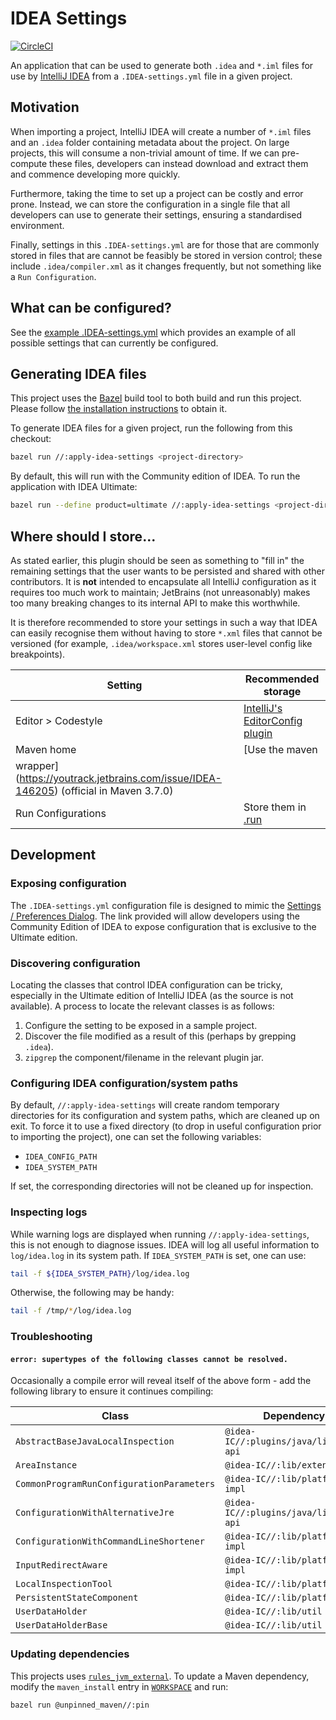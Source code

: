 # IDEA Settings

[![CircleCI](https://circleci.com/gh/AlexandreCarlton/idea-settings.svg?style=svg)](https://circleci.com/gh/AlexandreCarlton/idea-settings)

An application that can be used to generate both `.idea` and `*.iml` files for
use by [IntelliJ IDEA](https://www.jetbrains.com/idea/) from a
`.IDEA-settings.yml` file in a given project.

## Motivation

When importing a project, IntelliJ IDEA will create a number of `*.iml` files
and an `.idea` folder containing metadata about the project.
On large projects, this will consume a non-trivial amount of time.
If we can pre-compute these files, developers can instead download and extract
them and commence developing more quickly.

Furthermore, taking the time to set up a project can be costly and error prone.
Instead, we can store the configuration in a single file that all developers
can use to generate their settings, ensuring a standardised environment.

Finally, settings in this `.IDEA-settings.yml` are for those that are commonly
stored in files that are cannot be feasibly be stored in version control; these
include `.idea/compiler.xml` as it changes frequently, but not something like a
`Run Configuration`.

## What can be configured?

See the [example .IDEA-settings.yml](IDEA-settings-exampl.yml) which provides
an example of all possible settings that can currently be configured.

## Generating IDEA files

This project uses the [Bazel](https://bazel.build/) build tool to both build
and run this project. Please follow [the installation
instructions](https://docs.bazel.build/versions/master/install.html) to obtain
it.

To generate IDEA files for a given project, run the following from this
checkout:

```sh
bazel run //:apply-idea-settings <project-directory>
```

By default, this will run with the Community edition of IDEA.
To run the application with IDEA Ultimate:

```sh
bazel run --define product=ultimate //:apply-idea-settings <project-directory>
```

## Where should I store...

As stated earlier, this plugin should be seen as something to "fill in" the
remaining settings that the user wants to be persisted and shared with other
contributors.
It is **not** intended to encapsulate all IntelliJ configuration as it
requires too much work to maintain; JetBrains (not unreasonably) makes too
many breaking changes to its internal API to make this worthwhile.

It is therefore recommended to store your settings in such a way that IDEA can
easily recognise them without having to store `*.xml` files that cannot be
versioned (for example, `.idea/workspace.xml` stores user-level config like
breakpoints).

| Setting | Recommended storage |
| ------- | ------------------- |
| Editor > Codestyle | [IntelliJ's EditorConfig plugin](https://www.jetbrains.com/help/idea/configuring-code-style.html#editorconfig) |
| Maven home | [Use the maven
wrapper](https://youtrack.jetbrains.com/issue/IDEA-146205) (official in Maven 3.7.0) |
| Run Configurations | Store them in [.run](https://www.jetbrains.com/help/idea/run-debug-configuration.html#share-configurations) |

## Development

### Exposing configuration

The `.IDEA-settings.yml` configuration file is designed to mimic the
[Settings / Preferences Dialog](https://www.jetbrains.com/help/idea/settings-preferences-dialog.html).
The link provided will allow developers using the Community Edition of IDEA to
expose configuration that is exclusive to the Ultimate edition.

### Discovering configuration

Locating the classes that control IDEA configuration can be tricky, especially
in the Ultimate edition of IntelliJ IDEA (as the source is not available).
A process to locate the relevant classes is as follows:

 1. Configure the setting to be exposed in a sample project.
 1. Discover the file modified as a result of this (perhaps by grepping `.idea`).
 1. `zipgrep` the component/filename in the relevant plugin jar.

### Configuring IDEA configuration/system paths

By default, `//:apply-idea-settings` will create random temporary directories
for its configuration and system paths, which are cleaned up on exit.
To force it to use a fixed directory (to drop in useful configuration prior to
importing the project), one can set the following variables:

 - `IDEA_CONFIG_PATH`
 - `IDEA_SYSTEM_PATH`

If set, the corresponding directories will not be cleaned up for inspection.

### Inspecting logs

While warning logs are displayed when running `//:apply-idea-settings`, this is
not enough to diagnose issues.
IDEA will log all useful information to `log/idea.log` in its system path.
If `IDEA_SYSTEM_PATH` is set, one can use:

```sh
tail -f ${IDEA_SYSTEM_PATH}/log/idea.log
```

Otherwise, the following may be handy:

```sh
tail -f /tmp/*/log/idea.log
```

### Troubleshooting

#### `error: supertypes of the following classes cannot be resolved.`

Occasionally a compile error will reveal itself of the above form - add the
following library to ensure it continues compiling:

| Class                                     | Dependency                             |
| -----                                     | ----------                             |
| `AbstractBaseJavaLocalInspection`         | `@idea-IC//:plugins/java/lib/java-api` |
| `AreaInstance`                            | `@idea-IC//:lib/extensions`            |
| `CommonProgramRunConfigurationParameters` | `@idea-IC//:lib/platform-impl`         |
| `ConfigurationWithAlternativeJre`         | `@idea-IC//:plugins/java/lib/java-api` |
| `ConfigurationWithCommandLineShortener`   | `@idea-IC//:lib/platform-impl`         |
| `InputRedirectAware`                      | `@idea-IC//:lib/platform-impl`         |
| `LocalInspectionTool`                     | `@idea-IC//:lib/platform-api`          |
| `PersistentStateComponent`                | `@idea-IC//:lib/platform-api`          |
| `UserDataHolder`                          | `@idea-IC//:lib/util`                  |
| `UserDataHolderBase`                      | `@idea-IC//:lib/util`                  |

### Updating dependencies

This projects uses [`rules_jvm_external`](https://github.com/bazelbuild/rules_jvm_external).
To update a Maven dependency, modify the `maven_install` entry in [`WORKSPACE`](./WORKSPACE)
and run:

```sh
bazel run @unpinned_maven//:pin
```
